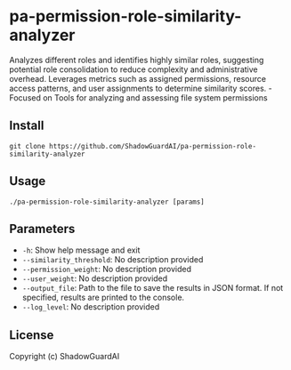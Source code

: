 # pa-permission-role-similarity-analyzer
Analyzes different roles and identifies highly similar roles, suggesting potential role consolidation to reduce complexity and administrative overhead. Leverages metrics such as assigned permissions, resource access patterns, and user assignments to determine similarity scores. - Focused on Tools for analyzing and assessing file system permissions

## Install
`git clone https://github.com/ShadowGuardAI/pa-permission-role-similarity-analyzer`

## Usage
`./pa-permission-role-similarity-analyzer [params]`

## Parameters
- `-h`: Show help message and exit
- `--similarity_threshold`: No description provided
- `--permission_weight`: No description provided
- `--user_weight`: No description provided
- `--output_file`: Path to the file to save the results in JSON format. If not specified, results are printed to the console.
- `--log_level`: No description provided

## License
Copyright (c) ShadowGuardAI
